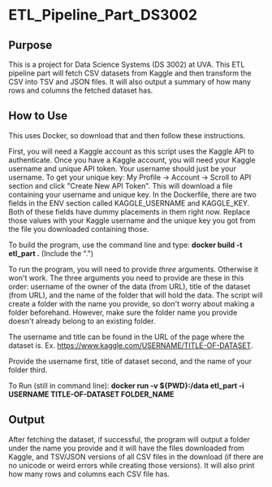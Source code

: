# ETL_Pipeline_Part_DS3002

## Purpose

This is a project for Data Science Systems (DS 3002) at UVA. This ETL pipeline part will fetch CSV datasets from Kaggle and then transform the CSV into TSV and JSON files. It will also output a summary of how many rows and columns the fetched dataset has.

## How to Use
This uses Docker, so download that and then follow these instructions.

First, you will need a Kaggle account as this script uses the Kaggle API to authenticate. Once you have a Kaggle account, you will need your Kaggle username and unique API token. Your username should just be your username. To get your unique key: My Profile -> Account -> Scroll to API section and click "Create New API Token". This will download a file containing your username and unique key. In the Dockerfile, there are two fields in the ENV section called KAGGLE_USERNAME and KAGGLE_KEY. Both of these fields have dummy placements in them right now. Replace those values with your Kaggle username and the unique key you got from the file you downloaded containing those.

To build the program, use the command line and type: **docker build -t etl_part .** (Include the ".")

To run the program, you will need to provide *three* arguments. Otherwise it won't work. The three arguments you need to provide are these in this order: username of the owner of the data (from URL), title of the dataset (from URL), and the name of the folder that will hold the data. The script will create a folder with the name you provide, so don't worry about making a folder beforehand. However, make sure the folder name you provide doesn't already belong to an existing folder.

The username and title can be found in the URL of the page where the dataset is. Ex. https://www.kaggle.com/USERNAME/TITLE-OF-DATASET.

Provide the username first, title of dataset second, and the name of your folder third. 

To Run (still in command line): **docker run -v ${PWD}:/data etl_part -i USERNAME TITLE-OF-DATASET FOLDER_NAME**

## Output

After fetching the dataset, if successful, the program will output a folder under the name you provide and it will have the files downloaded from Kaggle, and TSV/JSON versions of all CSV files in the download (if there are no unicode or weird errors while creating those versions). It will also print how many rows and columns each CSV file has.


